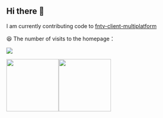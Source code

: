 ## Hi there 👋
I am currently contributing code to [fntv-client-multiplatform](https://github.com/Jankin-Wu/fntv-client-multiplatform)

😆 The number of visits to the homepage：

[![](https://count.getloli.com/get/@Jankin-Wu.github.readme)](https://count.getloli.com/)

<img align="" height="137px" src="https://github-readme-stats.vercel.app/api?username=Jankin-Wu&hide_border=true&show_icons=true&include_all_commits=true&line_height=21&theme=calm_pink&locale=en&bg_color=00000000" /><img align="" height="137px" src="https://github-readme-stats.vercel.app/api/top-langs/?username=Jankin-Wu&hide_border=true&layout=compact&theme=calm_pink&locale=en&bg_color=00000000" />
<!--
**Jankin-Wu/Jankin-Wu** is a ✨ _special_ ✨ repository because its `README.md` (this file) appears on your GitHub profile.

Here are some ideas to get you started:

- 🔭 I’m currently working on ...
- 🌱 I’m currently learning ...
- 👯 I’m looking to collaborate on ...
- 🤔 I’m looking for help with ...
- 💬 Ask me about ...
- 📫 How to reach me: ...
- 😄 Pronouns: ...
- ⚡ Fun fact: ...
-->
